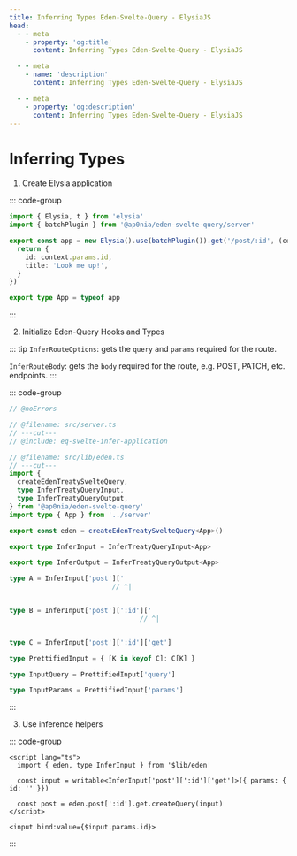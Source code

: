 ```yaml
---
title: Inferring Types Eden-Svelte-Query - ElysiaJS
head:
  - - meta
    - property: 'og:title'
      content: Inferring Types Eden-Svelte-Query - ElysiaJS

  - - meta
    - name: 'description'
      content: Inferring Types Eden-Svelte-Query - ElysiaJS

  - - meta
    - property: 'og:description'
      content: Inferring Types Eden-Svelte-Query - ElysiaJS
---
```


# Inferring Types

1. Create Elysia application

::: code-group

```typescript twoslash include eq-svelte-infer-application [src/server.ts]
import { Elysia, t } from 'elysia'
import { batchPlugin } from '@ap0nia/eden-svelte-query/server'

export const app = new Elysia().use(batchPlugin()).get('/post/:id', (context) => {
  return {
    id: context.params.id,
    title: 'Look me up!',
  }
})

export type App = typeof app
```

:::

2. Initialize Eden-Query Hooks and Types

::: tip
`InferRouteOptions`: gets the `query` and `params` required for the route.

`InferRouteBody`: gets the `body` required for the route, e.g. POST, PATCH, etc. endpoints.
:::

::: code-group

```typescript twoslash [src/lib/eden.ts]
// @noErrors

// @filename: src/server.ts
// ---cut---
// @include: eq-svelte-infer-application

// @filename: src/lib/eden.ts
// ---cut---
import {
  createEdenTreatySvelteQuery,
  type InferTreatyQueryInput,
  type InferTreatyQueryOutput,
} from '@ap0nia/eden-svelte-query'
import type { App } from '../server'

export const eden = createEdenTreatySvelteQuery<App>()

export type InferInput = InferTreatyQueryInput<App>

export type InferOutput = InferTreatyQueryOutput<App>

type A = InferInput['post']['
                          // ^|


type B = InferInput['post'][':id']['
                                 // ^|


type C = InferInput['post'][':id']['get']

type PrettifiedInput = { [K in keyof C]: C[K] }

type InputQuery = PrettifiedInput['query']

type InputParams = PrettifiedInput['params']
```

:::

3. Use inference helpers

::: code-group

```svelte [src/routes/+page.svelte]
<script lang="ts">
  import { eden, type InferInput } from '$lib/eden'

  const input = writable<InferInput['post'][':id']['get']>({ params: { id: '' }})

  const post = eden.post[':id'].get.createQuery(input)
</script>

<input bind:value={$input.params.id}>
```

:::
